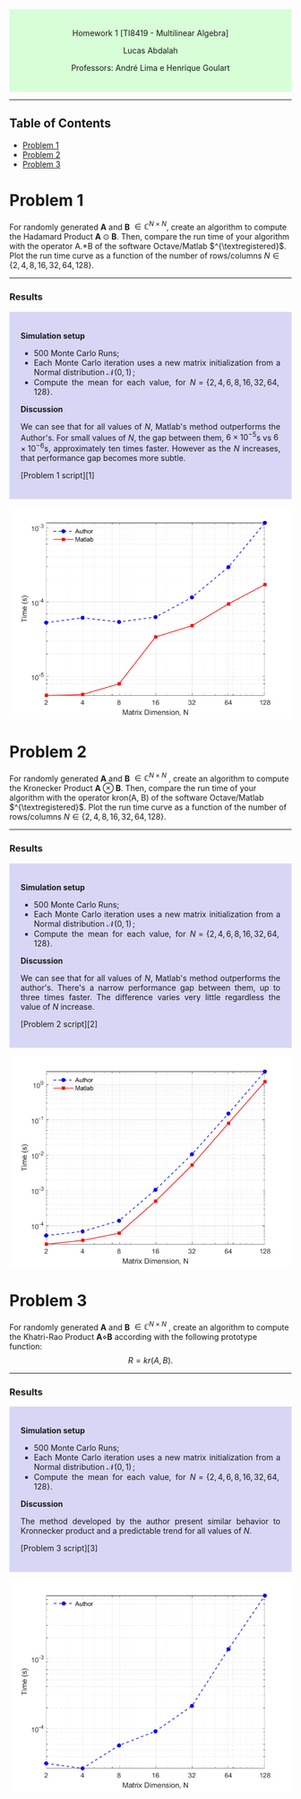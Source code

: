 <div style="background-color:rgb(100, 255, 100, 0.25); text-align:center; padding:20px">
<p> 
Homework 1 [TI8419 - Multilinear Algebra]

Lucas Abdalah

Professors: André Lima e Henrique Goulart

</p> 
</div>

- - - 

## Table of Contents
- [Problem 1](#problem-1)
- [Problem 2](#problem-2)
- [Problem 3](#problem-3)

# Problem 1

For randomly generated $\mathbf{A}$ and $\mathbf{B}$ $\in \mathbb{C}^{N\times N}$, create an algorithm to compute the Hadamard Product $\mathbf{A} \odot \mathbf{B}$. Then, compare the run time of your algorithm with the operator A.*B of the software Octave/Matlab $^{\textregistered}$. Plot the run time curve as a function of the number of rows/columns $N \in \{2, 4, 8, 16, 32, 64, 128\}$.

---
### Results

<div style="background-color:rgba(0, 0, 200, 0.15); text-align:justify; padding:20px">
<p>

**Simulation setup**

- 500 Monte Carlo Runs;
- Each Monte Carlo iteration uses a new matrix initialization from a Normal distribution $\mathcal{N}(0,\,1)\,$;
- Compute the mean for each value, for $N = \{2,4,6,8,16,32,64, 128\}$.

**Discussion**

We can see that for all values of $N$, Matlab's method outperforms the Author's. For small values of $N$, the gap between them, $6 \times 10^{-5}$s vs $6 \times 10^{-6}$s, approximately ten times faster. However as the $N$ increases, that performance gap becomes more subtle.

[Problem 1 script][1]


</p>
</div>

<p align="center">
<img src="https://raw.githubusercontent.com/lucasabdalah/Courses-HWs/master/Master/TIP8419-ALGEBRA_LINEAR_E_MULTILINEAR/homework/hw1/code/figures/hw1-problem1.png" alt="Hadamard Product Cost Figure" title="Hadamard Product Cost Figure" width="512" />
</p>

<!---------------------------------------------------------------------------->

# Problem 2 
For randomly generated $\mathbf{A}$ and $\mathbf{B}$ $\in \mathbb{C}^{N\times N}$ , create an algorithm to compute the Kronecker Product $\mathbf{A} \otimes \mathbf{B}$. Then, compare the run time of your algorithm with the operator kron(A, B) of the software Octave/Matlab $^{\textregistered}$. Plot the run time curve as a function of the number of rows/columns $N \in \{2, 4, 8, 16, 32, 64, 128\}$.

---
### Results

<div style="background-color:rgba(0, 0, 200, 0.15); text-align:justify; padding:20px">
<p>

**Simulation setup**

- 500 Monte Carlo Runs;
- Each Monte Carlo iteration uses a new matrix initialization from a Normal distribution $\mathcal{N}(0,\,1)\,$;
- Compute the mean for each value, for $N = \{2,4,6,8,16,32,64, 128\}$.

**Discussion**

We can see that for all values of $N$, Matlab's method outperforms the author's. There's a narrow performance gap between them, up to three times faster. The difference varies very little regardless the value of $N$ increase.

[Problem 2 script][2]

</p>
</div>

<p align="center">
<img src="https://raw.githubusercontent.com/lucasabdalah/Courses-HWs/master/Master/TIP8419-ALGEBRA_LINEAR_E_MULTILINEAR/homework/hw1/code/figures/hw1-problem2.png" alt="Hadamard Product Cost Figure" title="Hadamard Product Cost Figure" width="512" />
</p>

<!---------------------------------------------------------------------------->

# Problem 3
For randomly generated $\mathbf{A}$ and $\mathbf{B}$ $\in \mathbb{C}^{N\times N}$ , create an algorithm to compute the Khatri-Rao Product $\mathbf{A} \diamond \mathbf{B}$ according with the following prototype function: 
$$\begin{equation*} R = kr(A, B). \end{equation*}$$

---
### Results

<div style="background-color:rgba(0, 0, 200, 0.15); text-align:justify; padding:20px">
<p>

**Simulation setup**

- 500 Monte Carlo Runs;
- Each Monte Carlo iteration uses a new matrix initialization from a Normal distribution $\mathcal{N}(0,\,1)\,$;
- Compute the mean for each value, for $N = \{2,4,6,8,16,32,64, 128\}$.

**Discussion**

The method developed by the author present similar behavior to Kronnecker product and a predictable trend for all values of $N$. 

[Problem 3 script][3]

</p>
</div>

<p align="center">
<img src="https://raw.githubusercontent.com/lucasabdalah/Courses-HWs/master/Master/TIP8419-ALGEBRA_LINEAR_E_MULTILINEAR/homework/hw1/code/figures/hw1-problem3.png" alt="Hadamard Product Cost Figure" title="Hadamard Product Cost Figure" width="512" />
</p>


<!---------------------------------------------------------------------------->

<!-- [1]: <https://github.com/lucasabdalah/Courses-HWs/blob/fb35eebe0fa1b72d40bc9eee37274e523bec40c0/Master/TIP8419-ALGEBRA_LINEAR_E_MULTILINEAR/homework/hw1/code/hw1_problem1.m#L5> (Problem 1 script) -->
<!-- [2]: <https://github.com/lucasabdalah/Courses-HWs/blob/fb35eebe0fa1b72d40bc9eee37274e523bec40c0/Master/TIP8419-ALGEBRA_LINEAR_E_MULTILINEAR/homework/hw1/code/hw1_problem2.m#L5> (Problem 2 script) -->
<!-- [3]: <https://github.com/lucasabdalah/Courses-HWs/blob/fb35eebe0fa1b72d40bc9eee37274e523bec40c0/Master/TIP8419-ALGEBRA_LINEAR_E_MULTILINEAR/homework/hw1/code/hw1_problem3.m#L5> (Problem 3 script) -->
<!-- [3]: <https://github.com/lucasabdalah/Courses-HWs/Master/TIP8419-ALGEBRA_LINEAR_E_MULTILINEAR/homework/hw1/code/hw1_problem3.m> (Problem 3 script) -->
